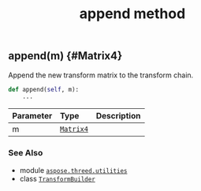 ﻿---
title: append method
second_title: Aspose.3D for Python via .NET API References
description: 
type: docs
weight: 20
url: /python-net/aspose.threed.utilities/transformbuilder/append/
is_root: false
---

## append(m) {#Matrix4}

Append the new transform matrix to the transform chain.



```python
def append(self, m):
    ...
```


| Parameter | Type | Description |
| :- | :- | :- |
| m | [`Matrix4`](/3d/python-net/aspose.threed.utilities/matrix4) |  |



### See Also
* module [`aspose.threed.utilities`](../../)
* class [`TransformBuilder`](/3d/python-net/aspose.threed.utilities/transformbuilder)
